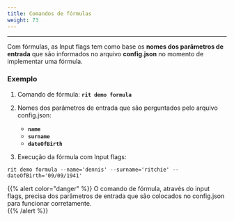 ```yaml
---
title: Comandos de fórmulas
weight: 73
---
```


---

Com fórmulas, as Input flags tem como base os **nomes dos parâmetros de entrada** que são informados no arquivo **config.json** no momento de implementar uma fórmula. 

### **Exemplo**

1. Comando de fórmula: **`rit demo formula`**

   

2. Nomes dos parâmetros de entrada que são perguntados pelo arquivo config.json:

   * **`name`**
   * **`surname`**
   * **`dateOfBirth`**

3. Execução da fórmula com Input flags:

```text
rit demo formula --name='dennis' --surname='ritchie' --dateOfBirth='09/09/1941'
```

{{% alert color="danger" %}}
O comando de fórmula, através do input flags, precisa dos parâmetros de entrada que são colocados no config.json para funcionar corretamente.  
{{% /alert %}}
